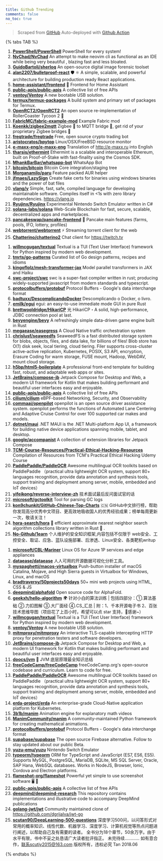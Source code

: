 ```yaml
---
title: Github Trending
comments: false
no_toc: true
---
```


> Scraped from [GitHub](https://github.com/trending)
Auto-deployed with [Github Action](https://docs.github.com/en/actions)

{% tabs TAB %}
<!-- tab Daily -->
1. [**PowerShell/PowerShell**](https://github.com/PowerShell/PowerShell)
PowerShell for every system!
2. [**NvChad/NvChad**](https://github.com/NvChad/NvChad)
An attempt to make neovim cli as functional as an IDE while being very beautiful , blazing fast and less bloated.
3. [**GuidoBartoli/sherloq**](https://github.com/GuidoBartoli/sherloq)
An open-source digital image forensic toolset
4. [**alan2207/bulletproof-react**](https://github.com/alan2207/bulletproof-react)
🛡️ ⚛️ A simple, scalable, and powerful architecture for building production ready React applications.
5. [**home-assistant/frontend**](https://github.com/home-assistant/frontend)
🍭 Frontend for Home Assistant
6. [**public-apis/public-apis**](https://github.com/public-apis/public-apis)
A collective list of free APIs
7. [**ventoy/Ventoy**](https://github.com/ventoy/Ventoy)
A new bootable USB solution.
8. [**termux/termux-packages**](https://github.com/termux/termux-packages)
A build system and primary set of packages for Termux.
9. [**OpenRCT2/OpenRCT2**](https://github.com/OpenRCT2/OpenRCT2)
An open source re-implementation of RollerCoaster Tycoon 2 🎢
10. [**FabricMC/fabric-example-mod**](https://github.com/FabricMC/fabric-example-mod)
Example Fabric mod
11. [**Koenkk/zigbee2mqtt**](https://github.com/Koenkk/zigbee2mqtt)
Zigbee 🐝 to MQTT bridge 🌉, get rid of your proprietary Zigbee bridges 🔨
12. [**freqtrade/freqtrade**](https://github.com/freqtrade/freqtrade)
Free, open source crypto trading bot
13. [**aristocratos/bpytop**](https://github.com/aristocratos/bpytop)
Linux/OSX/FreeBSD resource monitor
14. [**e-maxx-eng/e-maxx-eng**](https://github.com/e-maxx-eng/e-maxx-eng)
Translation of http://e-maxx.ru into English
15. [**tharsis/ethermint**](https://github.com/tharsis/ethermint)
Ethermint is a scalable and interoperable Ethereum, built on Proof-of-Stake with fast-finality using the Cosmos SDK.
16. [**MhankBarBar/whatsapp-bot**](https://github.com/MhankBarBar/whatsapp-bot)
WhatsApp Bot
17. [**bitcoin/bitcoin**](https://github.com/bitcoin/bitcoin)
Bitcoin Core integration/staging tree
18. [**Morganamilo/paru**](https://github.com/Morganamilo/paru)
Feature packed AUR helper
19. [**jfmaes/LazySign**](https://github.com/jfmaes/LazySign)
Create fake certs for binaries using windows binaries and the power of bat files
20. [**vlang/v**](https://github.com/vlang/v)
Simple, fast, safe, compiled language for developing maintainable software. Compiles itself in <1s with zero library dependencies. https://vlang.io
21. [**Ryujinx/Ryujinx**](https://github.com/Ryujinx/Ryujinx)
Experimental Nintendo Switch Emulator written in C#
22. [**solana-labs/solana**](https://github.com/solana-labs/solana)
Web-Scale Blockchain for fast, secure, scalable, decentralized apps and marketplaces.
23. [**pancakeswap/pancake-frontend**](https://github.com/pancakeswap/pancake-frontend)
🥞 Pancake main features (farms, pools, IFO, lottery, profiles)
24. [**webtorrent/webtorrent**](https://github.com/webtorrent/webtorrent)
⚡️ Streaming torrent client for the web
25. [**Chatterino/chatterino2**](https://github.com/Chatterino/chatterino2)
Chat client for https://twitch.tv
<!-- endtab -->
<!-- tab Weekly -->
1. [**willmcgugan/textual**](https://github.com/willmcgugan/textual)
Textual is a TUI (Text User Interface) framework for Python inspired by modern web development.
2. [**tmrts/go-patterns**](https://github.com/tmrts/go-patterns)
Curated list of Go design patterns, recipes and idioms
3. [**kingoflolz/mesh-transformer-jax**](https://github.com/kingoflolz/mesh-transformer-jax)
Model parallel transformers in JAX and Haiku
4. [**swc-project/swc**](https://github.com/swc-project/swc)
swc is a super-fast compiler written in rust; producing widely-supported javascript from modern standards and typescript.
5. [**protocolbuffers/protobuf**](https://github.com/protocolbuffers/protobuf)
Protocol Buffers - Google's data interchange format
6. [**badtuxx/DescomplicandoDocker**](https://github.com/badtuxx/DescomplicandoDocker)
Descomplicando o Docker, o livro.
7. [**emilk/egui**](https://github.com/emilk/egui)
egui: an easy-to-use immediate mode GUI in pure Rust
8. [**brettwooldridge/HikariCP**](https://github.com/brettwooldridge/HikariCP)
光 HikariCP・A solid, high-performance, JDBC connection pool at last.
9. [**bevyengine/bevy**](https://github.com/bevyengine/bevy)
A refreshingly simple data-driven game engine built in Rust
10. [**megaease/easegress**](https://github.com/megaease/easegress)
A Cloud Native traffic orchestration system
11. [**chrislusf/seaweedfs**](https://github.com/chrislusf/seaweedfs)
SeaweedFS is a fast distributed storage system for blobs, objects, files, and data lake, for billions of files! Blob store has O(1) disk seek, local tiering, cloud tiering. Filer supports cross-cluster active-active replication, Kubernetes, POSIX, S3 API, encryption, Erasure Coding for warm storage, FUSE mount, Hadoop, WebDAV, mount cloud storage.
12. [**h5bp/html5-boilerplate**](https://github.com/h5bp/html5-boilerplate)
A professional front-end template for building fast, robust, and adaptable web apps or sites.
13. [**JetBrains/compose-jb**](https://github.com/JetBrains/compose-jb)
Jetpack Compose for Desktop and Web, a modern UI framework for Kotlin that makes building performant and beautiful user interfaces easy and enjoyable.
14. [**public-apis/public-apis**](https://github.com/public-apis/public-apis)
A collective list of free APIs
15. [**cilium/cilium**](https://github.com/cilium/cilium)
eBPF-based Networking, Security, and Observability
16. [**commaai/openpilot**](https://github.com/commaai/openpilot)
openpilot is an open source driver assistance system. openpilot performs the functions of Automated Lane Centering and Adaptive Cruise Control for over 100 supported car makes and models.
17. [**dotnet/maui**](https://github.com/dotnet/maui)
.NET MAUI is the .NET Multi-platform App UI, a framework for building native device applications spanning mobile, tablet, and desktop.
18. [**google/accompanist**](https://github.com/google/accompanist)
A collection of extension libraries for Jetpack Compose
19. [**TCM-Course-Resources/Practical-Ethical-Hacking-Resources**](https://github.com/TCM-Course-Resources/Practical-Ethical-Hacking-Resources)
Compilation of Resources from TCM's Practical Ethical Hacking Udemy Course
20. [**PaddlePaddle/PaddleOCR**](https://github.com/PaddlePaddle/PaddleOCR)
Awesome multilingual OCR toolkits based on PaddlePaddle （practical ultra lightweight OCR system, support 80+ languages recognition, provide data annotation and synthesis tools, support training and deployment among server, mobile, embedded and IoT devices）
21. [**yifeikong/reverse-interview-zh**](https://github.com/yifeikong/reverse-interview-zh)
技术面试最后反问面试官的话
22. [**microsoft/gctoolkit**](https://github.com/microsoft/gctoolkit)
Tool for parsing GC logs
23. [**kon9chunkit/GitHub-Chinese-Top-Charts**](https://github.com/kon9chunkit/GitHub-Chinese-Top-Charts)
🇨🇳 GitHub中文排行榜，帮助你发现高分优秀中文项目、更高效地吸收国人的优秀经验成果；榜单每周更新一次，敬请关注！
24. [**hora-search/hora**](https://github.com/hora-search/hora)
🚀 efficient approximate nearest neighbor search algorithm collections library written in Rust 🦀 .
25. [**No-Github/1earn**](https://github.com/No-Github/1earn)
个人维护的安全知识框架,内容包括不仅限于 web安全、工控安全、取证、应急、蓝队设施部署、后渗透、Linux安全、各类靶机writup
<!-- endtab -->
<!-- tab Monthly -->
1. [**microsoft/CBL-Mariner**](https://github.com/microsoft/CBL-Mariner)
Linux OS for Azure 1P services and edge appliances
2. [**dataease/dataease**](https://github.com/dataease/dataease)
人人可用的开源数据可视化分析工具。
3. [**myspaghetti/macos-virtualbox**](https://github.com/myspaghetti/macos-virtualbox)
Push-button installer of macOS Catalina, Mojave, and High Sierra guests in Virtualbox for Windows, Linux, and macOS
4. [**bradtraversy/50projects50days**](https://github.com/bradtraversy/50projects50days)
50+ mini web projects using HTML, CSS & JS
5. [**deepmind/alphafold**](https://github.com/deepmind/alphafold)
Open source code for AlphaFold.
6. [**geekxh/hello-algorithm**](https://github.com/geekxh/hello-algorithm)
🌍 针对小白的算法训练 | 包括四部分：①.算法基础 ②.力扣图解 ③.大厂面经 ④.CS_汇总 | 附：1、千本开源电子书 2、百张技术思维导图（项目花了上百小时，希望可以点 star 支持，🌹感谢~）
7. [**willmcgugan/textual**](https://github.com/willmcgugan/textual)
Textual is a TUI (Text User Interface) framework for Python inspired by modern web development.
8. [**ventoy/Ventoy**](https://github.com/ventoy/Ventoy)
A new bootable USB solution.
9. [**mitmproxy/mitmproxy**](https://github.com/mitmproxy/mitmproxy)
An interactive TLS-capable intercepting HTTP proxy for penetration testers and software developers.
10. [**JetBrains/compose-jb**](https://github.com/JetBrains/compose-jb)
Jetpack Compose for Desktop and Web, a modern UI framework for Kotlin that makes building performant and beautiful user interfaces easy and enjoyable.
11. [**doocs/jvm**](https://github.com/doocs/jvm)
🤗 JVM 底层原理最全知识总结
12. [**freeCodeCamp/freeCodeCamp**](https://github.com/freeCodeCamp/freeCodeCamp)
freeCodeCamp.org's open-source codebase and curriculum. Learn to code for free.
13. [**PaddlePaddle/PaddleOCR**](https://github.com/PaddlePaddle/PaddleOCR)
Awesome multilingual OCR toolkits based on PaddlePaddle （practical ultra lightweight OCR system, support 80+ languages recognition, provide data annotation and synthesis tools, support training and deployment among server, mobile, embedded and IoT devices）
14. [**erda-project/erda**](https://github.com/erda-project/erda)
An enterprise-grade Cloud-Native application platform for Kubernetes.
15. [**3b1b/manim**](https://github.com/3b1b/manim)
Animation engine for explanatory math videos
16. [**ManimCommunity/manim**](https://github.com/ManimCommunity/manim)
A community-maintained Python framework for creating mathematical animations.
17. [**protocolbuffers/protobuf**](https://github.com/protocolbuffers/protobuf)
Protocol Buffers - Google's data interchange format
18. [**supabase/supabase**](https://github.com/supabase/supabase)
The open source Firebase alternative. Follow to stay updated about our public Beta.
19. [**yuzu-emu/yuzu**](https://github.com/yuzu-emu/yuzu)
Nintendo Switch Emulator
20. [**typeorm/typeorm**](https://github.com/typeorm/typeorm)
ORM for TypeScript and JavaScript (ES7, ES6, ES5). Supports MySQL, PostgreSQL, MariaDB, SQLite, MS SQL Server, Oracle, SAP Hana, WebSQL databases. Works in NodeJS, Browser, Ionic, Cordova and Electron platforms.
21. [**flameshot-org/flameshot**](https://github.com/flameshot-org/flameshot)
Powerful yet simple to use screenshot software 🖥️ 📸
22. [**public-apis/public-apis**](https://github.com/public-apis/public-apis)
A collective list of free APIs
23. [**deepmind/deepmind-research**](https://github.com/deepmind/deepmind-research)
This repository contains implementations and illustrative code to accompany DeepMind publications
24. [**golang-jwt/jwt**](https://github.com/golang-jwt/jwt)
Community maintained clone of https://github.com/dgrijalva/jwt-go
25. [**scutan90/DeepLearning-500-questions**](https://github.com/scutan90/DeepLearning-500-questions)
深度学习500问，以问答形式对常用的概率知识、线性代数、机器学习、深度学习、计算机视觉等热点问题进行阐述，以帮助自己及有需要的读者。 全书分为18个章节，50余万字。由于水平有限，书中不妥之处恳请广大读者批评指正。 未完待续............ 如有意合作，联系scutjy2015@163.com 版权所有，违权必究 Tan 2018.06
<!-- endtab -->
{% endtabs %}
